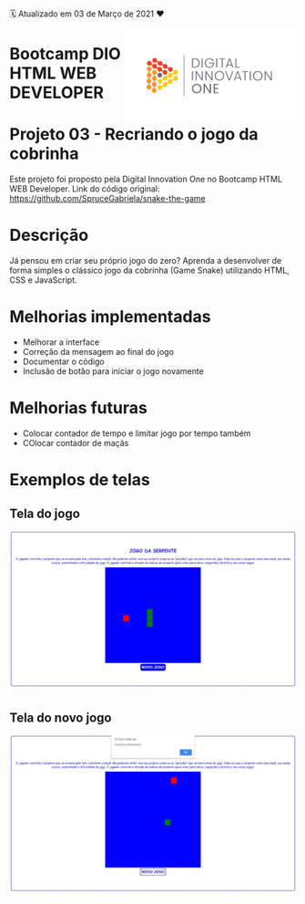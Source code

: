 :spiral_calendar: Atualizado em 03 de Março de 2021 :heart:

<img align="right" alt="GIF" height="160px" src="https://github.com/rdeconti/rdeconti-resources/blob/main/Digital%20Innovation%20One%20-%20Logotipo.png" />

# Bootcamp DIO HTML WEB DEVELOPER 
# Projeto 03 - Recriando o jogo da cobrinha
Este projeto foi proposto pela Digital Innovation One no Bootcamp HTML WEB Developer.
Link do código original: https://github.com/SpruceGabriela/snake-the-game

# Descrição
Já pensou em criar seu próprio jogo do zero? Aprenda a desenvolver de forma simples o clássico jogo da cobrinha (Game Snake) utilizando HTML, CSS e JavaScript.

# Melhorias implementadas
- Melhorar a interface
- Correção da mensagem ao final do jogo
- Documentar o código
- Inclusão de botão para iniciar o jogo novamente

# Melhorias futuras
- Colocar contador de tempo e limitar jogo por tempo também
- COlocar contador de maçãs

# Exemplos de telas

## Tela do jogo
<img src="https://github.com/rdeconti/Bootcamp-DIO-Html-Web-Projeto03/blob/main/serpente.jpeg" />

## Tela do novo jogo
<img src="https://github.com/rdeconti/Bootcamp-DIO-Html-Web-Projeto03/blob/main/mensagem.jpg" />
